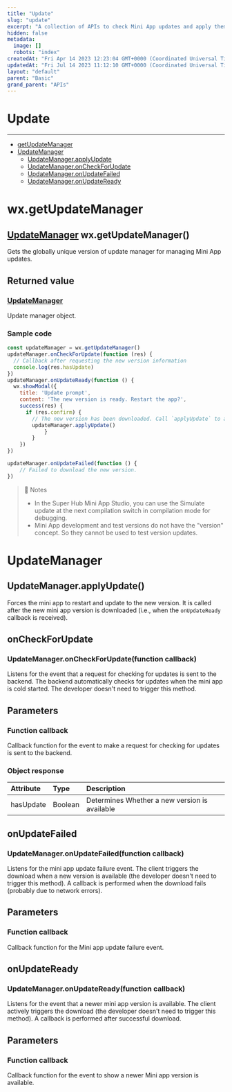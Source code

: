 ```yaml
---
title: "Update"
slug: "update"
excerpt: "A collection of APIs to check Mini App updates and apply them."
hidden: false
metadata: 
  image: []
  robots: "index"
createdAt: "Fri Apr 14 2023 12:23:04 GMT+0000 (Coordinated Universal Time)"
updatedAt: "Fri Jul 14 2023 11:12:10 GMT+0000 (Coordinated Universal Time)"
layout: "default"
parent: "Basic"
grand_parent: "APIs"
---
```

# Update 
*** 
- [getUpdateManager](doc:update#wxgetupdatemanager)
- [UpdateManager](doc:update#updatemanager)
  - [UpdateManager.applyUpdate](doc:update#wxgetupdatemanager)
  - [UpdateManager.onCheckForUpdate](doc:update#updatemanageroncheckforupdatefunction-callback)
  - [UpdateManager.onUpdateFailed](update#updatemanageronupdatefailedfunction-callback)
  - [UpdateManager.onUpdateReady](doc:update#updatemanageronupdatereadyfunction-callback)

# wx.getUpdateManager

## [UpdateManager](doc:update#updatemanager-1) wx.getUpdateManager()

Gets the globally unique version of update manager for managing Mini App updates.

## Returned value

### [UpdateManager](doc:update#updatemanager-1)

Update manager object.

### Sample code

```javascript JavaScript
const updateManager = wx.getUpdateManager()
updateManager.onCheckForUpdate(function (res) {
  // Callback after requesting the new version information
  console.log(res.hasUpdate)
})
updateManager.onUpdateReady(function () {
  wx.showModal({
    title: 'Update prompt',
    content: 'The new version is ready. Restart the app?',
    success(res) {
      if (res.confirm) {
        // The new version has been downloaded. Call `applyUpdate` to apply it and restart the app.
        updateManager.applyUpdate()
			}
		}
	})
})

updateManager.onUpdateFailed(function () {
	// Failed to download the new version.
})
```

> 📘 Notes
> 
> - In the Super Hub Mini App Studio, you can use the Simulate update at the next compilation switch in compilation mode for debugging.
> - Mini App development and test versions do not have the "version" concept. So they cannot be used to test version updates.

# UpdateManager

## UpdateManager.applyUpdate()

Forces the mini app to restart and update to the new version. It is called after the new mini app version is downloaded (i.e., when the `onUpdateReady` callback is received).

## onCheckForUpdate

### UpdateManager.onCheckForUpdate(function callback)

Listens for the event that a request for checking for updates is sent to the backend. The backend automatically checks for updates when the mini app is cold started. The developer doesn't need to trigger this method.

## Parameters

### Function callback

Callback function for the event to make a request for checking for updates is sent to the backend.

### Object response

| Attribute | Type    | Description                                   |
| :-------- | :------ | :-------------------------------------------- |
| hasUpdate | Boolean | Determines Whether a new version is available |

## onUpdateFailed

### UpdateManager.onUpdateFailed(function callback)

Listens for the mini app update failure event. The client triggers the download when a new version is available (the developer doesn't need to trigger this method). A callback is performed when the download fails (probably due to network errors).

## Parameters

### Function callback

Callback function for the Mini app update failure event.

## onUpdateReady

### UpdateManager.onUpdateReady(function callback)

Listens for the event that a newer mini app version is available. The client actively triggers the download (the developer doesn't need to trigger this method). A callback is performed after successful download.

## Parameters

### Function callback

Callback function for the event to show a newer Mini app version is available.
